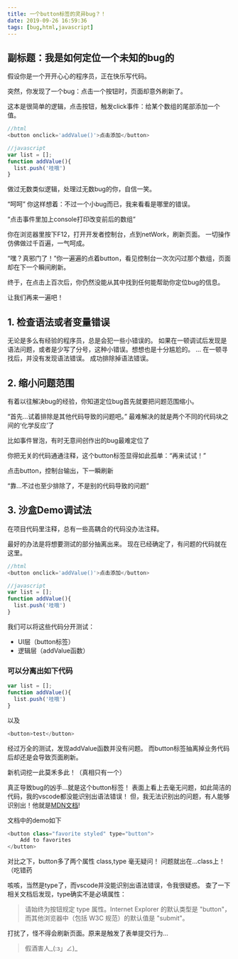 ```yaml
---
title: 一个button标签的灵异bug？！
date: 2019-09-26 16:59:36
tags: [bug,html,javascript]
---
```


## 副标题：我是如何定位一个未知的bug的

假设你是一个开开心心的程序员，正在快乐写代码。

突然，你发现了一个bug：点击一个按钮时，页面却意外刷新了。

<!-- more -->

这本是很简单的逻辑，点击按钮，触发click事件：给某个数组的尾部添加一个值。

```javascript
//html
<button onclick='addValue()'>点击添加</button>

//javascript
var list = [];
function addValue(){
  list.push('哇哦')
}

```

做过无数类似逻辑，处理过无数bug的你，自信一笑。

“呵呵” 你这样想着：不过一个小bug而已，我来看看是哪里的错误。

“点击事件里加上console打印改变前后的数组”

你在浏览器里按下F12，打开开发者控制台，点到netWork，刷新页面。 一切操作仿佛做过千百遍，一气呵成。

“嘿？真邪门了！”你一遍遍的点着button，看见控制台一次次闪过那个数组，页面却在下一个瞬间刷新。

终于，在点击上百次后，你仍然没能从其中找到任何能帮助你定位bug的信息。

让我们再来一遍吧！

## 1. 检查语法或者变量错误

无论是多么有经验的程序员，总是会犯一些小错误的。
如果在一顿调试后发现是语法问题，或者是少写了分号，这种小错误。想想也是十分尴尬的。
...
在一顿寻找后，并没有发现语法错误。
成功排除掉语法错误。

## 2. 缩小问题范围

有着以往解决bug的经验，你知道定位bug首先就要把问题范围缩小。

“首先...试着排除是其他代码导致的问题吧。” 最难解决的就是两个不同的代码块之间的‘化学反应’了

比如事件冒泡，有时无意间创作出的bug最难定位了

你把无关的代码通通注释，这个button标签显得如此孤单：“再来试试！”

点击button，控制台输出，下一瞬刷新

“靠...不过也至少排除了，不是别的代码导致的问题”

## 3. 沙盒Demo调试法

在项目代码里注释，总有一些高耦合的代码没办法注释。

最好的办法是将想要测试的部分抽离出来。
现在已经确定了，有问题的代码就在这里。

```javascript
//html
<button onclick='addValue()'>点击添加</button>

//javascript
var list = [];
function addValue(){
  list.push('哇哦')
}

```

我们可以将这些代码分开测试：

- UI层（button标签）
- 逻辑层（addValue函数）

### 可以分离出如下代码

```javascript
var list = [];
function addValue(){
  list.push('哇哦')
}
```

以及

```javascript
<button>test</button>
```

经过万全的测试，发现addValue函数并没有问题。
而button标签抽离掉业务代码后却还是会导致页面刷新。

新机词挖一此莫禾多此！（真相只有一个）

真正导致bug的凶手...就是这个button标签！
表面上看上去毫无问题，如此简洁的代码，我的vscode都没能识别出语法错误！
但，我无法识别出的问题，有人能够识别出！他就是[MDN文档](https://developer.mozilla.org/en-US/docs/Web/HTML/Element/button)!

文档中的demo如下

```javascript
<button class="favorite styled" type="button">
    Add to favorites
</button>

```

对比之下，button多了两个属性 class,type 毫无疑问！
问题就出在...class上！（吃错药

咳咳，当然是type了，而vscode并没能识别出语法错误，令我很疑惑。
查了一下相关文档后发现，type确实不是必填属性：

> 请始终为按钮规定 type 属性。Internet Explorer 的默认类型是 "button"，而其他浏览器中（包括 W3C 规范）的默认值是 "submit"。

打扰了，怪不得会刷新页面。原来是触发了表单提交行为...

> 假酒害人_(:з」∠)_
